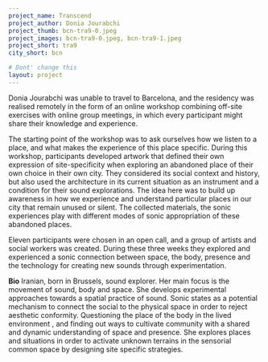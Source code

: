 ```yaml
---
project_name: Transcend
project_author: Donia Jourabchi
project_thumb: bcn-tra9-0.jpeg
project_images: bcn-tra9-0.jpeg, bcn-tra9-1.jpeg
project_short: tra9
city_short: bcn

# Dont' change this
layout: project
---
```

Donia Jourabchi was unable to travel to Barcelona, and the residency was realised remotely in the form of an online workshop combining off-site exercises with online group meetings, in which every participant might share their knowledge and experience. 

The starting point of the workshop was to ask ourselves how we listen to a place, and what makes the experience of this place specific. During this workshop, participants developed artwork that defined their own expression of site-specificity when exploring an abandoned place of their own choice in their own city. They considered its social context and history, but also used the architecture in its current situation as an instrument and a condition for their sound explorations. The idea here was to build up awareness in how we experience and understand particular places in our city that remain unused or silent. The collected materials, the sonic experiences play with different modes of sonic appropriation of these abandoned places.

Eleven participants were chosen in an open call, and a group of artists and social workers was created. During these three weeks they explored and experienced a sonic connection between space, the body, presence and the technology for creating new sounds through experimentation. 


**Bio**
Iranian, born in Brussels, sound explorer. Her main focus is the movement of sound, body and space. She develops experimental approaches towards a spatial practice of sound. Sonic states as a potential mechanism to connect the social to the physical space in order to reject aesthetic conformity. Questioning the place of the body in the lived environment , and  finding out ways to cultivate community with a shared and dynamic understanding of space and presence. She explores places and situations in order to activate unknown terrains in the sensorial common space by designing site specific strategies. 

